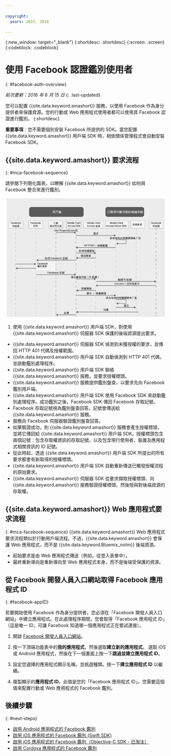 ```yaml
---

copyright:
  years: 2015, 2016

---
```

{:new_window: target="_blank"}
{:shortdesc: .shortdesc}
{:screen: .screen}
{:codeblock: .codeblock}

# 使用 Facebook 認證鑑別使用者
{: #facebook-auth-overview}

*前次更新：2016 年 6 月 15 日*
{: .last-updated}

您可以配置 {{site.data.keyword.amashort}} 服務，以使用 Facebook 作為身分提供者來保護資源。您的行動或 Web 應用程式使用者都可以使用其 Facebook 認證進行鑑別。
{:shortdesc}

**重要事項**：您不需要個別安裝 Facebook 所提供的 SDK。當您配置 {{site.data.keyword.amashort}} 用戶端 SDK 時，相依關係管理程式會自動安裝 Facebook SDK。

## {{site.data.keyword.amashort}} 要求流程
{: #mca-facebook-sequence}

請參閱下列簡化圖表，以瞭解 {{site.data.keyword.amashort}} 如何與 Facebook 整合來進行鑑別。

![影像](images/mca-sequence-facebook.jpg)

1. 使用 {{site.data.keyword.amashort}} 用戶端 SDK，對使用 {{site.data.keyword.amashort}} 伺服器 SDK 保護的後端資源提出要求。
* {{site.data.keyword.amashort}} 伺服器 SDK 偵測到未獲授權的要求，並傳回 HTTP 401 代碼及授權範圍。
* {{site.data.keyword.amashort}} 用戶端 SDK 自動偵測到 HTTP 401 代碼，並啟動鑑別處理程序。
* {{site.data.keyword.amashort}} 用戶端 SDK 聯絡 {{site.data.keyword.amashort}} 服務，並要求授權標頭。
* {{site.data.keyword.amashort}} 服務提供鑑別盤查，以要求先向 Facebook 鑑別用戶端。
* {{site.data.keyword.amashort}} 用戶端 SDK 使用 Facebook SDK 來啟動鑑別處理程序。成功鑑別之後，Facebook SDK 傳回 Facebook 存取記號。
* Facebook 存取記號視為鑑別盤查回答。記號會傳送給 {{site.data.keyword.amashort}} 服務。
* 服務向 Facebook 伺服器驗證鑑別盤查回答。
* 如果驗證成功，則 {{site.data.keyword.amashort}} 服務會產生授權標頭，並將它傳回給 {{site.data.keyword.amashort}} 用戶端 SDK。授權標頭包含兩個記號：包含存取權資訊的存取記號，以及包含現行使用者、裝置及應用程式相關資訊的 ID 記號。
* 從此時起，透過 {{site.data.keyword.amashort}} 用戶端 SDK 所提出的所有要求都會有新取得的授權標頭。
* {{site.data.keyword.amashort}} 用戶端 SDK 自動重新傳送已觸發授權流程的原始要求。
* {{site.data.keyword.amashort}} 伺服器 SDK 從要求擷取授權標頭、向 {{site.data.keyword.amashort}} 服務驗證授權標頭，然後授與對後端資源的存取權。

## {{site.data.keyword.amashort}} Web 應用程式要求流程
{: #mca-facebook-sequence}
{{site.data.keyword.amashort}} Web 應用程式要求流程類似於行動用戶端流程。不過，{{site.data.keyword.amashort}} 會保護 Web 應用程式，而不是 {{site.data.keyword.Bluemix_notm}} 後端資源。

  * 起始要求是由 Web 應用程式傳送（例如，從登入表單中）。
  * 最終重新導向是重新導向至 Web 應用程式本身，而不是後端受保護的資源。 



## 從 Facebook 開發人員入口網站取得 Facebook 應用程式 ID
{: #facebook-appID}

若要開始使用 Facebook 作為身分提供者，您必須在「Facebook 開發人員入口網站」中建立應用程式。在此處理程序期間，您會取得「Facebook 應用程式 ID」（這是唯一 ID，可讓 Facebook 知道哪一個應用程式正在嘗試連接）。

1. 開啟 [Facebook 開發人員入口網站](https://developers.facebook.com)。

1. 按一下頂端功能表中的**我的應用程式**，然後選取**建立新的應用程式**。
選取 iOS 或 Android 應用程式，然後在下一個畫面上按一下**跳過並建立應用程式 ID**。

1. 設定您選擇的應用程式顯示名稱，並挑選種類。按一下**建立應用程式 ID** 以繼續。

1. 複製顯示的**應用程式 ID**。此值是您的「Facebook 應用程式 ID」。您需要這個值來配置行動或 Web 應用程式的 Facebook 鑑別。

## 後續步驟
{: #next-steps}

* [啟用 Android 應用程式的 Facebook 鑑別](facebook-auth-android.html)
* [啟用 iOS 應用程式的 Facebook 鑑別 (Swift SDK)](facebook-auth-ios-swift-sdk.html)
* [啟用 iOS 應用程式的 Facebook 鑑別（Objective-C SDK - 已淘汰）](facebook-auth-ios.html)
* [啟用 Cordova 應用程式的 Facebook 鑑別](facebook-auth-cordova.html)
